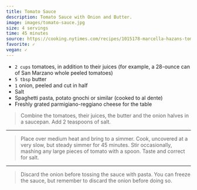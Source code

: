 ```yaml
---
title: Tomato Sauce
description: Tomato Sauce with Onion and Butter.
image: images/tomato-sauce.jpg
size: 4 servings
time: 45 minutes
source: https://cooking.nytimes.com/recipes/1015178-marcella-hazans-tomato-sauce
favorite: ✓
vegan: ✓
---
```


* `2 cups` tomatoes, in addition to their juices (for example, a 28-ounce can of San Marzano whole peeled tomatoes)
* `5 tbsp` butter
* `1` onion, peeled and cut in half
* Salt
* Spaghetti pasta, potato gnochi or similar (cooked to al dente)
* Freshly grated parmigiano-reggiano cheese for the table

> Combine the tomatoes, their juices, the butter and the onion halves in a saucepan. Add 2 teaspoons of salt.

---

> Place over medium heat and bring to a simmer. Cook, uncovered at a very slow, but steady simmer for 45 minutes. Stir occasionally, mashing any large pieces of tomato with a spoon. Taste and correct for salt.

---

> Discard the onion before tossing the sauce with pasta. You can freeze the sauce, but remember to discard the onion before doing so.
